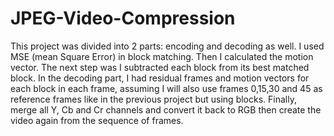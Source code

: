 # JPEG-Video-Compression
This project was divided into 2 parts: encoding and decoding as well. I used MSE (mean Square Error) in block matching. Then I calculated the motion vector. The next step was I subtracted each block from its best matched block. In the decoding part, I had residual frames and motion vectors for each block in each frame, assuming I will also use frames 0,15,30 and 45 as reference frames like in the previous project but using blocks. Finally, merge all Y, Cb and Cr channels and convert it back to RGB then create the video again from the sequence of frames.
